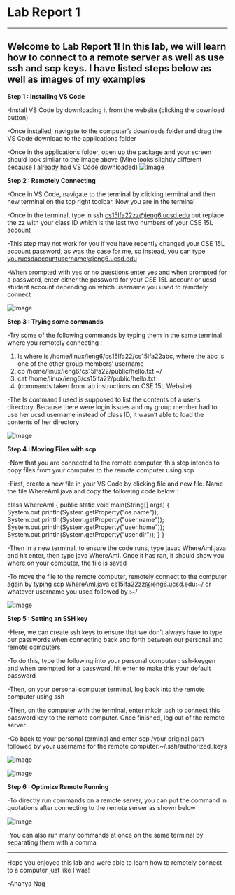 # Lab Report 1 #
---
Welcome to Lab Report 1! In this lab, we will learn how to connect to a remote server as well as use ssh and scp keys. I have listed steps below as well as images of my examples
---


**Step 1 : Installing VS Code**

-Install VS Code by downloading it from the website (clicking the download button)

-Once installed, navigate to the computer’s downloads folder and drag the VS Code download to the applications folder

-Once in the applications folder, open up the package and your screen should look similar to the image above (Mine looks slightly different because I already had VS Code downloaded)
![Image](https://user-images.githubusercontent.com/114611146/193357481-e43074ef-c3a2-4138-a15a-c8cc3ea9f88f.png)

**Step 2 : Remotely Connecting**

-Once in VS Code, navigate to the terminal by clicking terminal and then new terminal on the top right toolbar. Now you are in the terminal

-Once in the terminal, type in ssh cs15lfa22zz@ieng6.ucsd.edu  but replace the zz with your class ID which is the last two numbers of your CSE 15L account

-This step may not work for you if you have recently changed your CSE 15L account password, as was the case for me, so instead, you can type yourucsdaccountusername@ieng6.ucsd.edu

-When prompted with yes or no questions enter yes and when prompted for a password, enter either the password for your CSE 15L account or ucsd student account depending on which username you used to remotely connect 

![Image](https://user-images.githubusercontent.com/114611146/193357622-a9f595f5-6b88-408d-bf7d-93b1a26fe26d.png)

**Step 3 : Trying some commands**

-Try some of the following commands by typing them in the same terminal where you remotely connecting : 
1. ls <directory> where <directory> is /home/linux/ieng6/cs15lfa22/cs15lfa22abc, where the abc is one of the other group members’ username
2. cp /home/linux/ieng6/cs15lfa22/public/hello.txt ~/
3. cat /home/linux/ieng6/cs15lfa22/public/hello.txt
4. (commands taken from lab instructions on CSE 15L Website)
  
-The ls command I used is supposed to list the contents of a user’s directory. Because there were login issues and my group member had to use her ucsd username instead of class ID, it wasn’t able to load the contents of her directory

![Image](https://user-images.githubusercontent.com/114611146/193357684-a16a4ccc-fde7-452f-9257-838b4d559a42.png)
  
**Step 4 : Moving Files with scp**
  
-Now that you are connected to the remote computer, this step intends to copy files from your computer to the remote computer using scp

-First, create a new file in your VS Code by clicking file and new file. Name the file WhereAmI.java and copy the following code below : 
  
  class WhereAmI {
  public static void main(String[] args) {
    System.out.println(System.getProperty("os.name"));
    System.out.println(System.getProperty("user.name"));
    System.out.println(System.getProperty("user.home"));
    System.out.println(System.getProperty("user.dir"));
  }
}

  
-Then in a new terminal, to ensure the code runs, type javac WhereAmI.java and hit enter, then type java WhereAmI. Once it has ran, it should show you where on your computer, the file is saved

  
-To move the file to the remote computer, remotely connect to the computer again by typing scp WhereAmI.java cs15lfa22zz@ieng6.ucsd.edu:~/ or whatever username you used followed by :~/

![Image](https://user-images.githubusercontent.com/114611146/193357724-49cfa1cb-80ae-4247-974a-024a2c9c78fc.png)
  
**Step 5 : Setting an SSH key**
  
-Here, we can create ssh keys to ensure that we don’t always have to type our passwords when connecting back and forth between our personal and remote computers

-To do this, type the following into your personal computer : ssh-keygen and when prompted for a password, hit enter to make this your default password
  
-Then, on your personal computer terminal, log back into the remote computer using ssh
  
-Then, on the computer with the terminal, enter mkdir .ssh to connect this password key to the remote computer. Once finished, log out of the remote server

-Go back to your personal terminal and enter scp /your original path followed by your username for the remote computer:~/.ssh/authorized_keys 
  
![Image](https://user-images.githubusercontent.com/114611146/193357787-10483553-bd58-4a32-9cf1-3ffae21d1e99.png)
  
![Image](https://user-images.githubusercontent.com/114611146/193357782-7e748381-73eb-4063-807e-5eac2f0682e4.png)
  


**Step 6 : Optimize Remote Running**
  
-To directly run commands on a remote server, you can put the command in quotations after connecting to the remote server as shown below 

  
![Image](https://user-images.githubusercontent.com/114611146/193357860-bfb71ed7-0ae7-47cc-98af-ba66eb590600.png)
  
-You can also run many commands at once on the same terminal by separating them with a comma
  
---
Hope you enjoyed this lab and were able to learn how to remotely connect to a computer just like I was!
  
-Ananya Nag
